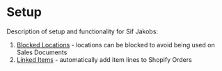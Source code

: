 # Setup

Description of setup and functionality for Sif Jakobs:

1. [Blocked Locations](BlockedLocations.md) - locations can be blocked to avoid being used on Sales Documents
2. [Linked Items](LinkedItems.md) - automatically add item lines to Shopify Orders